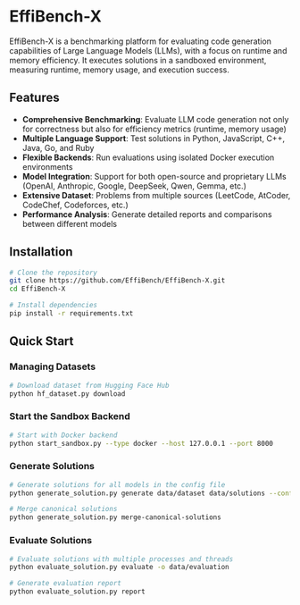# EffiBench-X

EffiBench-X is a benchmarking platform for evaluating code generation capabilities of Large Language Models (LLMs), with a focus on runtime and memory efficiency. It executes solutions in a sandboxed environment, measuring runtime, memory usage, and execution success.

## Features

- **Comprehensive Benchmarking**: Evaluate LLM code generation not only for correctness but also for efficiency metrics (runtime, memory usage)
- **Multiple Language Support**: Test solutions in Python, JavaScript, C++, Java, Go, and Ruby
- **Flexible Backends**: Run evaluations using isolated Docker execution environments
- **Model Integration**: Support for both open-source and proprietary LLMs (OpenAI, Anthropic, Google, DeepSeek, Qwen, Gemma, etc.)
- **Extensive Dataset**: Problems from multiple sources (LeetCode, AtCoder, CodeChef, Codeforces, etc.)
- **Performance Analysis**: Generate detailed reports and comparisons between different models

## Installation

```bash
# Clone the repository
git clone https://github.com/EffiBench/EffiBench-X.git
cd EffiBench-X

# Install dependencies
pip install -r requirements.txt
```

## Quick Start

### Managing Datasets

```bash
# Download dataset from Hugging Face Hub
python hf_dataset.py download
```

### Start the Sandbox Backend

```bash
# Start with Docker backend
python start_sandbox.py --type docker --host 127.0.0.1 --port 8000
```

### Generate Solutions

```bash
# Generate solutions for all models in the config file
python generate_solution.py generate data/dataset data/solutions --config model_config.yaml

# Merge canonical solutions
python generate_solution.py merge-canonical-solutions
```

### Evaluate Solutions

```bash
# Evaluate solutions with multiple processes and threads
python evaluate_solution.py evaluate -o data/evaluation

# Generate evaluation report
python evaluate_solution.py report
```
